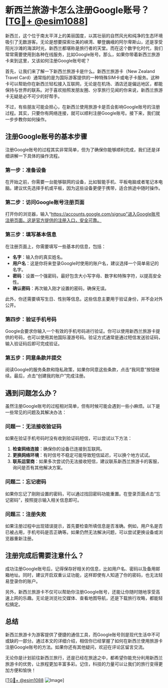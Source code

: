 # 新西兰旅游卡怎么注册Google账号？[[TG💪+ @esim1088](https://t.me/s/esim1088)]

新西兰，这个位于南太平洋上的美丽国度，以其壮丽的自然风光和纯净的生态环境吸引了无数游客。无论是想要探索壮美的峡湾、攀登巍峨的阿尔卑斯山，还是享受阳光沙滩的海滨时光，新西兰都堪称是旅行者的天堂。而在这个数字化时代，我们常常需要使用到各种在线服务，比如Google账号。那么，如果你带着新西兰旅游卡来到这里，又该如何注册Google账号呢？

首先，让我们来了解一下新西兰旅游卡是什么。新西兰旅游卡（New Zealand Travel Card）通常指的是为国际游客提供的一种特殊SIM卡或电子卡服务。这种卡可以帮助你在新西兰轻松接入互联网，无论是在机场、酒店还是偏远地区，都能保持与世界的联系。对于喜欢拍照发朋友圈、分享旅行见闻的你来说，新西兰旅游卡无疑是必不可少的好帮手。

不过，有些朋友可能会担心，在新西兰使用旅游卡是否会影响Google账号的注册过程。其实，只要你有网络连接，就可以顺利注册Google账号。接下来，我们就一步步教你如何操作。

## 注册Google账号的基本步骤

注册Google账号的过程其实非常简单，但为了确保你能够顺利完成，我们还是详细讲解一下具体的操作流程。

### 第一步：准备设备

在开始之前，你需要一台能够联网的设备，比如智能手机、平板电脑或者笔记本电脑。建议优先选择手机或平板，因为这些设备更便于携带，适合旅途中随时操作。

### 第二步：访问Google账号注册页面

打开你的浏览器，输入“https://accounts.google.com/signup”进入Google账号注册页面。这是官方提供的注册入口，安全可靠。

### 第三步：填写基本信息

在注册页面上，你需要填写一些基本的信息，包括：

- **名字**：输入你的真实姓名。
- **用户名**：这是你将来登录Google时使用的账户名，建议选择一个简单易记的名字。
- **密码**：设置一个强密码，最好包含大小写字母、数字和特殊字符，以提高安全性。
- **确认密码**：再次输入刚才设置的密码，确保无误。

此外，你还需要填写生日、性别等信息。这些信息主要用于验证身份，并不会对外公开。

### 第四步：验证手机号码

Google会要求你输入一个有效的手机号码进行验证。你可以使用新西兰旅游卡提供的号码，也可以使用其他国际漫游号码。验证方式通常是通过短信发送验证码，输入验证码后即可完成验证。

### 第五步：同意条款并提交

阅读Google的服务条款和隐私政策，如果你同意这些条款，点击“我同意”按钮继续。最后，点击“创建我的账户”完成注册。

## 遇到问题怎么办？

虽然注册Google账号的过程相对简单，但有时候可能会遇到一些小麻烦。以下是一些常见的问题及其解决办法：

### 问题一：无法接收验证码

如果在验证手机号码时没有收到验证码短信，可以尝试以下方法：

1. **检查网络连接**：确保你的设备已连接到互联网。
2. **更换网络环境**：有时信号不稳定可能导致短信延迟，可以换个地方试试。
3. **联系运营商**：如果多次尝试仍无法接收短信，建议联系新西兰旅游卡的客服，询问是否有其他解决方案。

### 问题二：忘记密码

如果你忘记了刚刚设置的密码，可以通过找回密码功能重置。在登录页面点击“忘记密码”，按照提示输入相关信息即可。

### 问题三：注册失败

如果注册过程中出现错误提示，首先要检查所填信息是否准确。例如，用户名是否已被占用，手机号码是否正确等。如果仍然无法解决问题，可以尝试更换设备或浏览器重新注册。

## 注册完成后需要注意什么？

成功注册Google账号后，记得保存好相关的信息，比如用户名、密码以及备用邮箱地址。同时，建议开启双重认证功能，这样即使有人知道了你的密码，也无法轻易登录你的账户。

另外，新西兰旅游卡不仅可以帮助你注册Google账号，还能让你随时随地享受高速上网的乐趣。无论是浏览社交媒体、查看地图导航，还是下载旅行攻略，都能轻松搞定。

## 总结

新西兰旅游卡为游客提供了便捷的通信工具，而Google账号则是现代生活中不可或缺的一部分。通过本文的详细介绍，相信你已经掌握了如何在新西兰使用旅游卡注册Google账号的方法。如果你还有其他疑问，欢迎在评论区留言交流。

无论你是计划前往新西兰旅行，还是已经在旅途之中，都希望你能充分利用新西兰旅游卡的优势，让旅程更加丰富多彩。记住，科技的力量可以让我们的旅行变得更加方便和愉快！

[[TG💪+ @esim1088](https://t.me/s/esim1088) ![Image](https://i.postimg.cc/4NQfJmqS/Snipaste-2025-05-13-00-14-12.png)]